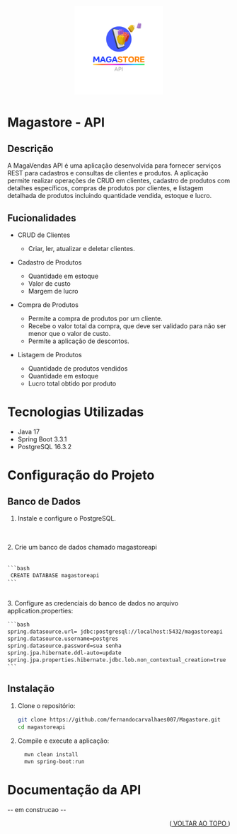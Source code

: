 <a id="readme-top"></a>

<h1 align="center">
    <img style="width: 200px;" alt="Desafio 1" src="src/main/resources/static/magastore.png"/>
</h1>



# Magastore - API

## Descrição

A MagaVendas API é uma aplicação desenvolvida para fornecer serviços REST para cadastros e consultas de clientes e produtos. A aplicação permite realizar operações de CRUD em clientes, cadastro de produtos com detalhes específicos, compras de produtos por clientes, e listagem detalhada de produtos incluindo quantidade vendida, estoque e lucro.


## Fucionalidades

- CRUD de Clientes 
  - Criar, ler, atualizar e deletar clientes.

- Cadastro de Produtos 
  - Quantidade em estoque
  - Valor de custo
  - Margem de lucro

- Compra de Produtos
  - Permite a compra de produtos por um cliente.
  - Recebe o valor total da compra, que deve ser validado para não ser menor que o valor de custo.
  - Permite a aplicação de descontos.

- Listagem de Produtos
  - Quantidade de produtos vendidos
  - Quantidade em estoque
  - Lucro total obtido por produto

# Tecnologias Utilizadas

- Java 17
- Spring Boot 3.3.1
- PostgreSQL 16.3.2

# Configuração do Projeto

## Banco de Dados
  
1. Instale e configure o PostgreSQL.
<br>
<br>
2. Crie um banco de dados chamado magastoreapi
<br>
<br>

    ```bash
     CREATE DATABASE magastoreapi
    ```
   <br>
3. Configure as credenciais do banco de dados no arquivo application.properties:

    ```bash
    spring.datasource.url= jdbc:postgresql://localhost:5432/magastoreapi
    spring.datasource.username=postgres
    spring.datasource.password=sua senha
    spring.jpa.hibernate.ddl-auto=update
    spring.jpa.properties.hibernate.jdbc.lob.non_contextual_creation=true
    ```

## Instalação

1. Clone o repositório:
   
    ```bash
    git clone https://github.com/fernandocarvalhaes007/Magastore.git
    cd magastoreapi 
    ```

2. Compile e execute a aplicação:
     ```bash
       mvn clean install
       mvn spring-boot:run
     ```

# Documentação da API

-- em construcao --



<p align="right">(<a href="#readme-top"> VOLTAR AO TOPO </a>)</p>